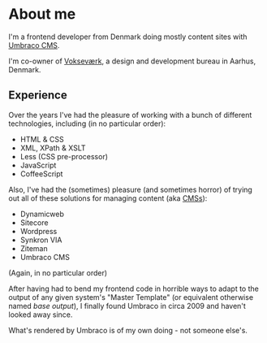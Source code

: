 <data data-slug="who"></data>

About me
========

I'm a frontend developer from Denmark doing mostly content sites with [Umbraco CMS][UMB].

I'm co-owner of [Vokseværk][VV], a design and development bureau in Aarhus, Denmark.

Experience
----------

Over the years I've had the pleasure of working with a bunch of different technologies,
including (in no particular order):

* HTML & CSS
* XML, XPath & XSLT
* Less (CSS pre-processor)
* JavaScript
* CoffeeScript

Also, I've had the (sometimes) pleasure (and sometimes horror) of trying out all of
these solutions for managing content (aka [CMSs][PLURALIZE]):

* Dynamicweb
* Sitecore
* Wordpress
* Synkron VIA
* Ziteman
* Umbraco CMS

(Again, in no particular order)

After having had to bend my frontend code in horrible ways to adapt to the output of
any given system's "Master Template" (or equivalent otherwise named *base output*),
I finally found Umbraco in circa 2009 and haven't looked away since.

What's rendered by Umbraco is of my own doing - not someone else's.


[UMB]: https://umbraco.com
[VV]: https://vokseverk.dk
[PLURALIZE]: https://painintheenglish.com/case/333
